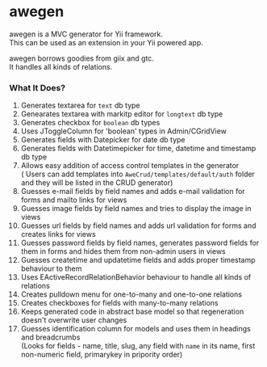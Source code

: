 # awegen

awegen is a MVC generator for Yii framework.  
This can be used as an extension in your Yii powered app.

awegen borrows goodies from giix and gtc.  
It handles all kinds of relations.  

### What It Does?

1. Generates textarea for `text` db type
2. Genearates textarea with markitp editor for `longtext` db type
3. Generates checkbox for `boolean` db types
4. Uses JToggleColumn for 'boolean' types in Admin/CGridView
5. Generates fields with Datepicker for date db type
5. Generates fields with Datetimepicker for time, datetime and timestamp db type
6. Allows easy addition of access control templates in the generator  
( Users can add templates into `AweCrud/templates/default/auth` folder and they will be listed in the CRUD generator)
7. Guesses e-mail fields by field names and adds e-mail validation for forms and mailto links for views
8. Guesses image fields by field names and tries to display the image in views
9. Guesses url fields by field names and adds url validation for forms and creates links for views
10. Guesses password fields by field names, generates password fields for them in forms and hides them from non-admin users in views
11. Guesses createtime and updatetime fields and adds proper timestamp behaviour to them
12. Uses EActiveRecordRelationBehavior behaviour to handle all kinds of relations
13. Creates pulldown menu for one-to-many and one-to-one relations
14. Creates checkboxes for fields with many-to-many relations
15. Keeps generated code in abstract base model so that regeneration doesn't overwrite user changes
16. Guesses identification column for models and uses them in headings and breadcrumbs  
(Looks for fields - name, title, slug, any field  with `name` in its name, first non-numeric field, primarykey in pripority order)



